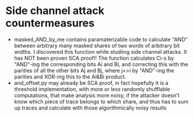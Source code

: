 # Side channel attack countermeasures

* masked_AND_by_me contains paramaterizable code to calculate "AND" between arbitrary many masked shares of two words of arbitrary bit widths. I discovered this function while studiing side channel attacks. It has NOT been proven SCA proof!! The function calculates Ci-s by "AND"-ing the corresponding bits Ai and Bi, and correcting this with the parities of all the other bits Aj and Bj, where j<>i by "AND"-ing the parities and XOR-ing this to the Ai&Bi product.
* and_offset.py may already be SCA proof, in fact hopefully it is a threshold implementation, with more or less randomly shufflable computations, that make analysis more noisy, if the attacker doesn't know which piece of trace belongs to which share, and thus has to sum up traces and calculate with those algorithmically noisy results
